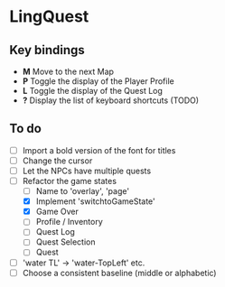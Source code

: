 # LingQuest

## Key bindings

- **M** Move to the next Map
- **P** Toggle the display of the Player Profile
- **L** Toggle the display of the Quest Log
- **?** Display the list of keyboard shortcuts (TODO)

## To do

- [ ] Import a bold version of the font for titles
- [ ] Change the cursor
- [ ] Let the NPCs have multiple quests
- [ ] Refactor the game states
  - [ ] Name to 'overlay', 'page'
  - [x] Implement 'switchtoGameState'
  - [x] Game Over
  - [ ] Profile / Inventory
  - [ ] Quest Log
  - [ ] Quest Selection
  - [ ] Quest
- [ ] 'water TL' -> 'water-TopLeft' etc.
- [ ] Choose a consistent baseline (middle or alphabetic)
